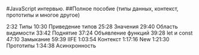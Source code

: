 #JavaScript интервью. 
##Полное пособие (типы данных, контекст, прототипы и многое другое)

2:32 Типы
10:30 Приведение типов
25:28 Значения
29:40 Область видимости
33:42 Поднятие
37:24 Объявление функций
39:28 let и const
47:10 Замыкание
59:39 IIFE
1:03:54 Контекст
1:17:16 New
1:21:30 Прототипы
1:34:38 Асинхронность